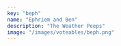 ```yaml
---
key: "beph"
name: "Ephriem and Ben"
description: "The Weather Peeps"
image: "/images/voteables/beph.png"
---
```

